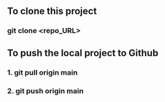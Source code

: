 To clone this project
-------------------------
### git clone <repo_URL>


To push the local project to Github 
-------------------------------------
### 1. git pull origin main   
### 2. git push origin main
